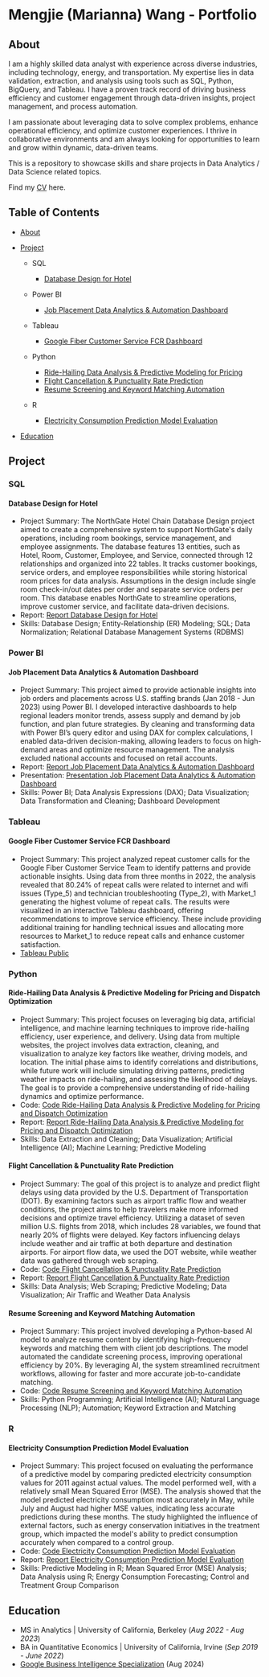 # Mengjie (Marianna) Wang - Portfolio
## About
I am a highly skilled data analyst with experience across diverse industries, including technology, energy, and transportation. My expertise lies in data validation, extraction, and analysis using tools such as SQL, Python, BigQuery, and Tableau. I have a proven track record of driving business efficiency and customer engagement through data-driven insights, project management, and process automation.

I am passionate about leveraging data to solve complex problems, enhance operational efficiency, and optimize customer experiences. I thrive in collaborative environments and am always looking for opportunities to learn and grow within dynamic, data-driven teams.

This is a repository to showcase skills and share projects in Data Analytics / Data Science related topics.

Find my [CV](https://github.com/mariannawang/mariannawang.github.io/blob/main/Mengjie%20Wang-Resume.pdf) here.

## Table of Contents
- [About](https://github.com/mariannawang/mariannawang.github.io?tab=readme-ov-file#about)
- [Project](https://github.com/mariannawang/mariannawang.github.io?tab=readme-ov-file#project)
  - SQL
    - [Database Design for Hotel](https://github.com/mariannawang/mariannawang.github.io/blob/main/README.md#sql)
    
  - Power BI
    - [Job Placement Data Analytics & Automation Dashboard](https://github.com/mariannawang/mariannawang.github.io/blob/main/README.md#power-bi)
      
  - Tableau
    - [Google Fiber Customer Service FCR Dashboard](https://github.com/mariannawang/mariannawang.github.io/blob/main/README.md#tableau)
      
  - Python
    - [Ride-Hailing Data Analysis & Predictive Modeling for Pricing](https://github.com/mariannawang/mariannawang.github.io/blob/main/README.md#python)
    - [Flight Cancellation & Punctuality Rate Prediction](https://github.com/mariannawang/mariannawang.github.io/blob/main/README.md#python)
    - [Resume Screening and Keyword Matching Automation](https://github.com/mariannawang/mariannawang.github.io/blob/main/README.md#python)
  
  - R
    - [Electricity Consumption Prediction Model Evaluation](https://github.com/mariannawang/mariannawang.github.io/blob/main/README.md#r)

- [Education](https://github.com/mariannawang/mariannawang.github.io?tab=readme-ov-file#education)

## Project
### SQL
#### Database Design for Hotel

  - Project Summary: The NorthGate Hotel Chain Database Design project aimed to create a comprehensive system to support NorthGate's daily operations, including room bookings, service management, and employee assignments. The database features 13 entities, such as Hotel, Room, Customer, Employee, and Service, connected through 12 relationships and organized into 22 tables. It tracks customer bookings, service orders, and employee responsibilities while storing historical room prices for data analysis. Assumptions in the design include single room check-in/out dates per order and separate service orders per room. This database enables NorthGate to streamline operations, improve customer service, and facilitate data-driven decisions.
  - Report: [Report Database Design for Hotel](https://github.com/mariannawang/mariannawang.github.io/blob/main/SQL/Database%20Design%20for%20Hotel.pdf)
  - Skills: Database Design; Entity-Relationship (ER) Modeling; SQL; Data Normalization; Relational Database Management Systems (RDBMS)
    
### Power BI
#### Job Placement Data Analytics & Automation Dashboard

  - Project Summary: This project aimed to provide actionable insights into job orders and placements across U.S. staffing brands (Jan 2018 - Jun 2023) using Power BI. I developed interactive dashboards to help regional leaders monitor trends, assess supply and demand by job function, and plan future strategies. By cleaning and transforming data with Power BI’s query editor and using DAX for complex calculations, I enabled data-driven decision-making, allowing leaders to focus on high-demand areas and optimize resource management. The analysis excluded national accounts and focused on retail accounts.
  - Report: [Report Job Placement Data Analytics & Automation Dashboard](https://github.com/mariannawang/mariannawang.github.io/blob/main/Power%20BI/Job%20Placement%20Data%20Analytics%20%26%20Automation%20Dashboard_Report.pdf)
  - Presentation: [Presentation Job Placement Data Analytics & Automation Dashboard](https://github.com/mariannawang/mariannawang.github.io/blob/main/Power%20BI/Job%20Placement%20Data%20Analytics%20%26%20Automation%20Dashboard_Presentation.pdf)
  - Skills: Power BI; Data Analysis Expressions (DAX); Data Visualization; Data Transformation and Cleaning; Dashboard Development


### Tableau
#### Google Fiber Customer Service FCR Dashboard

  - Project Summary: This project analyzed repeat customer calls for the Google Fiber Customer Service Team to identify patterns and provide actionable insights. Using data from three months in 2022, the analysis revealed that 80.24% of repeat calls were related to internet and wifi issues (Type_5) and technician troubleshooting (Type_2), with Market_1 generating the highest volume of repeat calls. The results were visualized in an interactive Tableau dashboard, offering recommendations to improve service efficiency. These include providing additional training for handling technical issues and allocating more resources to Market_1 to reduce repeat calls and enhance customer satisfaction.
  - [Tableau Public]()

### Python
#### Ride-Hailing Data Analysis & Predictive Modeling for Pricing and Dispatch Optimization

  - Project Summary: This project focuses on leveraging big data, artificial intelligence, and machine learning techniques to improve ride-hailing efficiency, user experience, and delivery. Using data from multiple websites, the project involves data extraction, cleaning, and visualization to analyze key factors like weather, driving models, and location. The initial phase aims to identify correlations and distributions, while future work will include simulating driving patterns, predicting weather impacts on ride-hailing, and assessing the likelihood of delays. The goal is to provide a comprehensive understanding of ride-hailing dynamics and optimize performance.
  - Code: [Code Ride-Hailing Data Analysis & Predictive Modeling for Pricing and Dispatch Optimization](https://github.com/mariannawang/mariannawang.github.io/blob/main/Python/Ride-Hailing%20Data%20Analysis%20%26%20Predictive%20Modeling%20for%20Pricing%20Code.ipynb)
  - Report: [Report Ride-Hailing Data Analysis & Predictive Modeling for Pricing and Dispatch Optimization](https://github.com/mariannawang/mariannawang.github.io/blob/main/Python/Uber%20Report.pdf)
  - Skills: Data Extraction and Cleaning; Data Visualization; Artificial Intelligence (AI); Machine Learning; Predictive Modeling


#### Flight Cancellation & Punctuality Rate Prediction

  - Project Summary: The goal of this project is to analyze and predict flight delays using data provided by the U.S. Department of Transportation (DOT). By examining factors such as airport traffic flow and weather conditions, the project aims to help travelers make more informed decisions and optimize travel efficiency. Utilizing a dataset of seven million U.S. flights from 2018, which includes 28 variables, we found that nearly 20% of flights were delayed. Key factors influencing delays include weather and air traffic at both departure and destination airports. For airport flow data, we used the DOT website, while weather data was gathered through web scraping.
  - Code: [Code Flight Cancellation & Punctuality Rate Prediction](https://github.com/mariannawang/mariannawang.github.io/blob/main/Python/Flight%20Cancellation%20%26%20Punctuality%20Rate%20Prediction%20Code.ipynb)
  - Report: [Report Flight Cancellation & Punctuality Rate Prediction](https://github.com/mariannawang/mariannawang.github.io/blob/main/Python/Project_Report.pdf)
  - Skills: Data Analysis; Web Scraping; Predictive Modeling; Data Visualization; Air Traffic and Weather Data Analysis
    
#### Resume Screening and Keyword Matching Automation

  - Project Summary: This project involved developing a Python-based AI model to analyze resume content by identifying high-frequency keywords and matching them with client job descriptions. The model automated the candidate screening process, improving operational efficiency by 20%. By leveraging AI, the system streamlined recruitment workflows, allowing for faster and more accurate job-to-candidate matching.
  - Code: [Code Resume Screening and Keyword Matching Automation](https://github.com/mariannawang/mariannawang.github.io/blob/main/Python/Candidate_Sell.ipynb)
  - Skills: Python Programming; Artificial Intelligence (AI); Natural Language Processing (NLP); Automation; Keyword Extraction and Matching
 
### R
#### Electricity Consumption Prediction Model Evaluation

  - Project Summary: This project focused on evaluating the performance of a predictive model by comparing predicted electricity consumption values for 2011 against actual values. The model performed well, with a relatively small Mean Squared Error (MSE). The analysis showed that the model predicted electricity consumption most accurately in May, while July and August had higher MSE values, indicating less accurate predictions during these months. The study highlighted the influence of external factors, such as energy conservation initiatives in the treatment group, which impacted the model's ability to predict consumption accurately when compared to a control group.
  - Code: [Code Electricity Consumption Prediction Model Evaluation](https://github.com/mariannawang/mariannawang.github.io/blob/main/R/Electricity%20Consumption%20Prediction%20Model%20Evaluation_Code.Rmd)
  - Report: [Report Electricity Consumption Prediction Model Evaluation](https://github.com/mariannawang/mariannawang.github.io/blob/main/R/Project_Report.pdf)
  - Skills: Predictive Modeling in R; Mean Squared Error (MSE) Analysis; Data Analysis using R; Energy Consumption Forecasting; Control and Treatment Group Comparison

## Education
  - MS in Analytics | University of California, Berkeley (_Aug 2022 - Aug 2023_)
  - BA in Quantitative Economics | University of California, Irvine (_Sep 2019 - June 2022_)
  - [Google Business Intelligence Specialization](https://www.coursera.org/account/accomplishments/specialization/EDRC4Q83ULN1) (Aug 2024)
